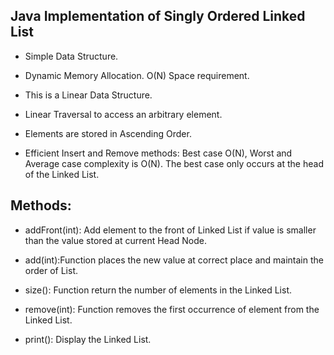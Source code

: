 ## Java Implementation of Singly Ordered Linked List 

* Simple Data Structure. 

* Dynamic Memory Allocation. O(N) Space requirement. 

* This is a Linear Data Structure. 

* Linear Traversal to access an arbitrary element. 

* Elements are stored in Ascending Order. 

* Efficient Insert and Remove methods: Best case O(N), Worst and Average case complexity is O(N). The best case only occurs at the head of the Linked List. 


## Methods:
* addFront(int): Add element to the front of Linked List if value is smaller than the value stored at current Head Node. 

* add(int):Function places the new value at correct place and maintain the order of List. 

* size(): Function return the number of elements in the Linked List.    

* remove(int): Function removes the first occurrence of element from the Linked List. 

* print(): Display the Linked List. 